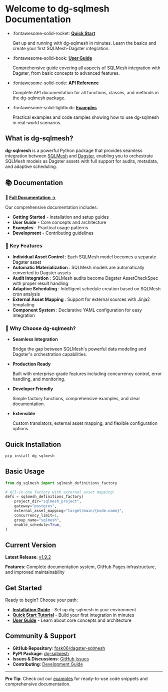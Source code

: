 # Welcome to dg-sqlmesh Documentation

<div class="grid cards" markdown>

- :fontawesome-solid-rocket: **[Quick Start](getting-started/quick-start.md)**

  Get up and running with dg-sqlmesh in minutes. Learn the basics and create your first SQLMesh-Dagster integration.

- :fontawesome-solid-book: **[User Guide](user-guide/core-concepts.md)**

  Comprehensive guide covering all aspects of SQLMesh integration with Dagster, from basic concepts to advanced features.

- :fontawesome-solid-code: **[API Reference](api/factory-functions.md)**

  Complete API documentation for all functions, classes, and methods in the dg-sqlmesh package.

- :fontawesome-solid-lightbulb: **[Examples](examples/basic-usage.md)**

  Practical examples and code samples showing how to use dg-sqlmesh in real-world scenarios.

</div>

## What is dg-sqlmesh?

**dg-sqlmesh** is a powerful Python package that provides seamless integration between [SQLMesh](https://sqlmesh.com/) and [Dagster](https://dagster.io/), enabling you to orchestrate SQLMesh models as Dagster assets with full support for audits, metadata, and adaptive scheduling.

## 📚 Documentation

**📖 [Full Documentation →](https://fosk06.github.io/dagster-sqlmesh/)**

Our comprehensive documentation includes:

- **Getting Started** - Installation and setup guides
- **User Guide** - Core concepts and architecture
- **Examples** - Practical usage patterns
- **Development** - Contributing guidelines

### 🎯 Key Features

- **Individual Asset Control** : Each SQLMesh model becomes a separate Dagster asset
- **Automatic Materialization** : SQLMesh models are automatically converted to Dagster assets
- **Audit Integration** : SQLMesh audits become Dagster AssetCheckSpec with proper result handling
- **Adaptive Scheduling** : Intelligent schedule creation based on SQLMesh cron analysis
- **External Asset Mapping** : Support for external sources with Jinja2 templating
- **Component System** : Declarative YAML configuration for easy integration

### 🚀 Why Choose dg-sqlmesh?

<div class="grid" markdown>

- **Seamless Integration**

  Bridge the gap between SQLMesh's powerful data modeling and Dagster's orchestration capabilities.

- **Production Ready**

  Built with enterprise-grade features including concurrency control, error handling, and monitoring.

- **Developer Friendly**

  Simple factory functions, comprehensive examples, and clear documentation.

- **Extensible**

  Custom translators, external asset mapping, and flexible configuration options.

</div>

## Quick Installation

```bash
pip install dg-sqlmesh
```

## Basic Usage

```python
from dg_sqlmesh import sqlmesh_definitions_factory

# All-in-one factory with external asset mapping!
defs = sqlmesh_definitions_factory(
    project_dir="sqlmesh_project",
    gateway="postgres",
    external_asset_mapping="target/main/{node.name}",
    concurrency_limit=1,
    group_name="sqlmesh",
    enable_schedule=True,
)
```

## Current Version

<div class="version-info" markdown>

**Latest Release**: [v1.9.2](https://github.com/fosk06/dagster-sqlmesh/releases/tag/v1.9.2)

**Features**: Complete documentation system, GitHub Pages infrastructure, and improved maintainability

</div>

## Get Started

Ready to begin? Choose your path:

- **[Installation Guide](getting-started/installation.md)** - Set up dg-sqlmesh in your environment
- **[Quick Start Tutorial](getting-started/quick-start.md)** - Build your first integration in minutes
- **[User Guide](user-guide/core-concepts.md)** - Learn about core concepts and architecture

## Community & Support

- **GitHub Repository**: [fosk06/dagster-sqlmesh](https://github.com/fosk06/dagster-sqlmesh)
- **PyPI Package**: [dg-sqlmesh](https://pypi.org/project/dg-sqlmesh/)
- **Issues & Discussions**: [GitHub Issues](https://github.com/fosk06/dagster-sqlmesh/issues)
- **Contributing**: [Development Guide](development/contributing.md)

---

<div class="admonition tip" markdown>

**Pro Tip**: Check out our [examples](examples/basic-usage.md) for ready-to-use code snippets and comprehensive documentation.

</div>
